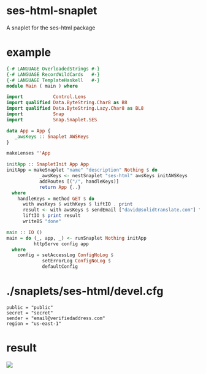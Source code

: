 ses-html-snaplet
================

A snaplet for the ses-html package

example
================
```haskell
{-# LANGUAGE OverloadedStrings #-}
{-# LANGUAGE RecordWildCards   #-}
{-# LANGUAGE TemplateHaskell   #-}
module Main ( main ) where

import           Control.Lens
import qualified Data.ByteString.Char8 as B8
import qualified Data.ByteString.Lazy.Char8 as BL8
import           Snap
import           Snap.Snaplet.SES

data App = App {
   _awsKeys :: Snaplet AWSKeys
}

makeLenses ''App

initApp :: SnapletInit App App
initApp = makeSnaplet "name" "description" Nothing $ do
            _awsKeys <- nestSnaplet "ses-html" awsKeys initAWSKeys
            addRoutes [("/", handleKeys)]
            return App {..}
  where
    handleKeys = method GET $ do
      with awsKeys $ withKeys $ liftIO . print
      result <- with awsKeys $ sendEmail ["david@solidtranslate.com"] "cookie-crisp" "<h1>TEST</h1>"
      liftIO $ print result
      writeBS "done"

main :: IO ()
main = do (_, app, _) <- runSnaplet Nothing initApp
          httpServe config app
  where
    config = setAccessLog ConfigNoLog $
             setErrorLog ConfigNoLog $
             defaultConfig
```

./snaplets/ses-html/devel.cfg
================

```shell
public = "public"
secret = "secret"
sender = "email@verifiedaddress.com"
region = "us-east-1"
```

result
================
<img src="http://i.imgur.com/NDWPxt9.png"></img>